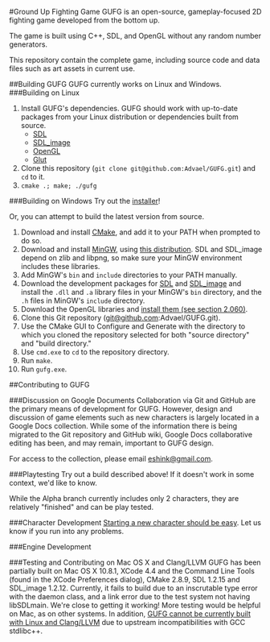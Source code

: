 #Ground Up Fighting Game 
GUFG is an open-source, gameplay-focused 2D fighting game developed from the bottom up.

The game is built using C++, SDL, and OpenGL without any random number generators.

This repository contain the complete game, including source code and data files such as art assets in current use.

##Building GUFG
GUFG currently works on Linux and Windows.
###Building on Linux
1. Install GUFG's dependencies. 
GUFG should work with up-to-date packages from your Linux distribution or dependencies built from source.
    * [SDL](http://www.libsdl.org/download-1.2.php)
    * [SDL\_image](http://www.libsdl.org/projects/SDL_image/)
    * [OpenGL](http://www.opengl.org/wiki/Getting_Started#Linux)
    * [Glut](http://freeglut.sourceforge.net/)
2. Clone this repository (`git clone git@github.com:Advael/GUFG.git`) and `cd` to it.
3. `cmake .; make; ./gufg`

###Building on Windows
Try out the [installer](https://github.com/Advael/GUFG/blob/installer/GUFG-0.0.1-win32.exe?raw=true)!

Or, you can attempt to build the latest version from source.

1. Download and install [CMake](http://www.cmake.org/files/v2.8/cmake-2.8.8-win32-x86.exe), and add it to your PATH when prompted to do so.
2. Download and install [MinGW](http://sourceforge.net/projects/mingw/files/latest/download), using [this distribution](http://nuwen.net/mingw.html). SDL and SDL\_image depend on zlib and libpng, so make sure your MinGW environment includes these libraries.
3. Add MinGW's `bin` and `include` directories to your PATH manually.
4. Download the development packages for [SDL](http://www.libsdl.org/release/SDL-devel-1.2.15-mingw32.tar.gz) and [SDL\_image](http://www.libsdl.org/projects/SDL_image/release/SDL_image-devel-1.2.12-VC.zip) and install the `.dll` and `.a` library files in your MinGW's `bin` directory, and the `.h` files in MinGW's `include` directory.
5. Download the OpenGL libraries and [install them (see section 2.060)](http://www.opengl.org/archives/resources/faq/technical/gettingstarted.htm).
6. Clone this Git repository (git@github.com:Advael/GUFG.git).
7. Use the CMake GUI to Configure and Generate with the directory to which you cloned the repository selected for both "source directory" and "build directory." 
8. Use `cmd.exe` to `cd` to the repository directory.
9. Run `make`.
10. Run `gufg.exe`.


##Contributing to GUFG

###Discussion on Google Documents
Collaboration via Git and GitHub are the primary means of development for GUFG.
However, design and discussion of game elements such as new characters is largely located in a Google Docs collection.
While some of the information there is being migrated to the Git repository and GitHub wiki, Google Docs collaborative editing has been, and may remain, important to GUFG design.

For access to the collection, please email eshink@gmail.com.


###Playtesting
Try out a build described above! 
If it doesn't work in some context, we'd like to know.

While the Alpha branch currently includes only 2 characters, they are relatively "finished" and can be play tested.

###Character Development
[Starting a new character should be easy](https://github.com/h-forrest-alexander/GUFG/wiki/How-To-Develop-A-Character). Let us know if you run into any problems.

###Engine Development


###Testing and Contributing on Mac OS X and Clang/LLVM
GUFG has been partially built on Mac OS X 10.8.1, XCode 4.4 and the Command Line Tools (found in the XCode Preferences dialog), CMake 2.8.9, SDL 1.2.15 and SDL\_image 1.2.12. 
Currently, it fails to build due to an inscrutable type error with the daemon class, and a link error due to the test system not having libSDLmain. 
We're close to getting it working! More testing would be helpful on Mac, as on other systems.
In addition, [GUFG cannot be currently built with Linux and Clang/LLVM](https://github.com/h-forrest-alexander/GUFG/issues/2) due to upstream incompatibilities with GCC stdlibc++.

